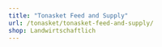```yaml
---
title: "Tonasket Feed and Supply"
url: /tonasket/tonasket-feed-and-supply/
shop: Landwirtschaftlich
---
```

